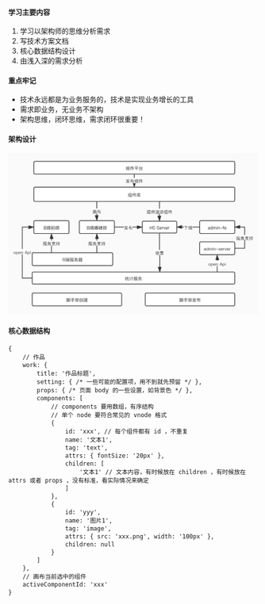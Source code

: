 


#### 学习主要内容
1. 学习以架构师的思维分析需求
2. 写技术方案文档
3. 核心数据结构设计
4. 由浅入深的需求分析

#### 重点牢记
- 技术永远都是为业务服务的，技术是实现业务增长的工具
- 需求即业务，无业务不架构
- 架构思维，闭环思维，需求闭环很重要！

#### 架构设计
![](images/模块设计.jpg)

#### 核心数据结构
```
{
    // 作品
    work: {
        title: '作品标题',
        setting: { /* 一些可能的配置项，用不到就先预留 */ },
        props: { /* 页面 body 的一些设置，如背景色 */ },
        components: [
            // components 要用数组，有序结构
            // 单个 node 要符合常见的 vnode 格式
            {
                id: 'xxx', // 每个组件都有 id ，不重复
                name: '文本1',
                tag: 'text',
                attrs: { fontSize: '20px' },
                children: [
                    '文本1' // 文本内容，有时候放在 children ，有时候放在 attrs 或者 props ，没有标准，看实际情况来确定
                ]
            },
            {
                id: 'yyy',
                name: '图片1',
                tag: 'image',
                attrs: { src: 'xxx.png', width: '100px' },
                children: null
            }
        ]
    },
    // 画布当前选中的组件
    activeComponentId: 'xxx'
}
```